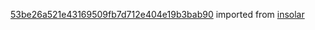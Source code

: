[53be26a521e43169509fb7d712e404e19b3bab90](https://github.com/insolar/insolar/commit/53be26a521e43169509fb7d712e404e19b3bab90) imported from [insolar](https://github.com/insolar/insolar)
